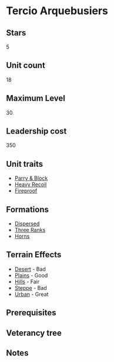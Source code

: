 # Tercio Arquebusiers

## Stars
5

## Unit count
18

## Maximum Level
30

## Leadership cost
350

## Unit traits
* [Parry & Block](../../unit-traits/parry-and-block.md)
* [Heavy Recoil](../../unit-traits/heavy-recoil.md)
* [Fireproof](../../unit-traits/fireproof.md)

## Formations
* [Dispersed](../../formations/dispersed.md)
* [Three Ranks](../../formations/three-ranks.md)
* [Horns](../../formations/horns.md)

## Terrain Effects
* [Desert](../../terrain-effects/desert) - Bad
* [Plains](../../terrain-effects/plains) - Good
* [Hills](../../terrain-effects/hills) - Fair
* [Steppe](../../terrain-effects/steppe) - Bad
* [Urban](../../terrain-effects/urban) - Great

## Prerequisites

## Veterancy tree

## Notes
